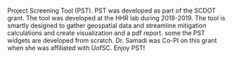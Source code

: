 # 
Project Screening Tool (PST). PST was developed as part of the SCDOT grant. The tool was developed at the HHR lab during 2018-2019. The tool is smartly designed to gather geospatial data and streamline mitigation calculations and create visualization and a pdf report. some the PST widgets are developed from scratch. Dr. Samadi was Co-PI on this grant when she was affiliated with UofSC. Enjoy PST!
